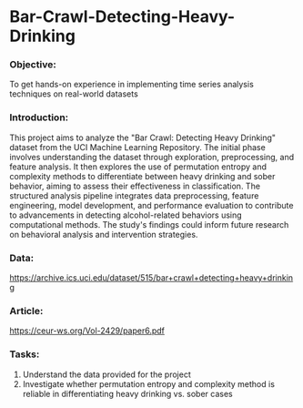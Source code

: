 # Bar-Crawl-Detecting-Heavy-Drinking

### Objective: 
To get hands-on experience in implementing time series analysis techniques on real-world datasets

### Introduction:
This project aims to analyze the "Bar Crawl: Detecting Heavy Drinking" dataset from the UCI Machine Learning Repository. The initial phase involves understanding the dataset through exploration, preprocessing, and feature analysis. It then explores the use of permutation entropy and complexity methods to differentiate between heavy drinking and sober behavior, aiming to assess their effectiveness in classification. The structured analysis pipeline integrates data preprocessing, feature engineering, model development, and performance evaluation to contribute to advancements in detecting alcohol-related behaviors using computational methods. The study's findings could inform future research on behavioral analysis and intervention strategies.

### Data:
https://archive.ics.uci.edu/dataset/515/bar+crawl+detecting+heavy+drinking

### Article:
https://ceur-ws.org/Vol-2429/paper6.pdf

### Tasks:
1. Understand the data provided for the project
2. Investigate whether permutation entropy and complexity method is reliable in
differentiating heavy drinking vs. sober cases
